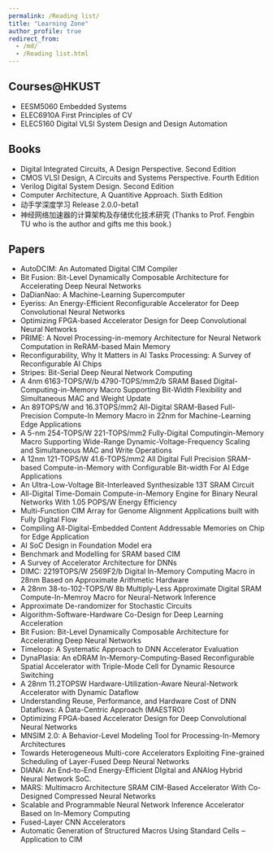 ```yaml
---
permalink: /Reading list/
title: "Learning Zone"
author_profile: true
redirect_from: 
  - /md/
  - /Reading list.html
---
```


## Courses@HKUST
* EESM5060 Embedded Systems
* ELEC6910A First Principles of CV
* ELEC5160 Digital VLSI System Design and Design Automation


## Books

* Digital Integrated Circuits, A Design Perspective. Second Edition
* CMOS VLSI Design, A Circuits and Systems Perspective. Fourth Edition
* Verilog Digital System Design. Second Edition
* Computer Architecture, A Quantitive Approach. Sixth Edition
* 动手学深度学习 Release 2.0.0-beta1
* 神经网络加速器的计算架构及存储优化技术研究 (Thanks to Prof. Fengbin TU who is the author and gifts me this book.)


## Papers
* AutoDCIM: An Automated Digital CIM Compiler
* Bit Fusion: Bit-Level Dynamically Composable Architecture for Accelerating Deep Neural Networks
* DaDianNao: A Machine-Learning Supercomputer
* Eyeriss: An Energy-Efficient Reconfigurable Accelerator for Deep Convolutional Neural Networks
* Optimizing FPGA-based Accelerator Design for Deep Convolutional Neural Networks
* PRIME: A Novel Processing-in-memory Architecture for Neural Network Computation in ReRAM-based Main Memory
* Reconfigurability, Why It Matters in AI Tasks Processing: A Survey of Reconfigurable AI Chips
* Stripes: Bit-Serial Deep Neural Network Computing
* A 4nm 6163-TOPS/W/b 4790-TOPS/mm2/b SRAM Based Digital-Computing-in-Memory Macro Supporting Bit-Width Flexibility and Simultaneous MAC and Weight Update
* An 89TOPS/W and 16.3TOPS/mm2 All-Digital SRAM-Based Full-Precision Compute-In Memory Macro in 22nm for Machine-Learning Edge Applications
* A 5-nm 254-TOPS/W 221-TOPS/mm2 Fully-Digital Computingin-Memory Macro Supporting Wide-Range Dynamic-Voltage-Frequency Scaling  and Simultaneous MAC and Write Operations
* A 12nm 121-TOPS/W 41.6-TOPS/mm2 All Digital Full Precision SRAM-based Compute-in-Memory with Configurable Bit-width For AI Edge Applications
* An Ultra-Low-Voltage Bit-Interleaved Synthesizable 13T SRAM Circuit
* All-Digital Time-Domain Compute-in-Memory Engine for Binary Neural Networks With 1.05 POPS/W Energy Efficiency
* Multi-Function CIM Array for Genome Alignment Applications built with Fully Digital Flow
* Compiling All-Digital-Embedded Content Addressable Memories on Chip for Edge Application
* AI SoC Design in Foundation Model era
* Benchmark and Modelling for SRAM based CIM
* A Survey of Accelerator Architecture for DNNs
* DIMC: 2219TOPS/W 2569F2/b Digital In-Memory Computing Macro in 28nm Based on Approximate Arithmetic Hardware
* A 28nm 38-to-102-TOPS/W 8b Multiply-Less Approximate Digital SRAM Compute-In-Memroy Macro for Neural-Network Inference
* Approximate De-randomizer for Stochastic Circuits
* Algorithm-Software-Hardware Co-Design for Deep Learning Acceleration
* Bit Fusion: Bit-Level Dynamically Composable Architecture for Accelerating Deep Neural Networks
* Timeloop: A Systematic Approach to DNN Accelerator Evaluation
* DynaPlasia: An eDRAM In-Memory-Computing-Based Reconfigurable Spatial Accelerator with Triple-Mode Cell for Dynamic Resource Switching
* A 28nm 11.2TOPSW Hardware-Utilization-Aware Neural-Network Accelerator with Dynamic Dataflow
* Understanding Reuse, Performance, and Hardware Cost of DNN Dataflows: A Data-Centric Approach (MAESTRO)
* Optimizing FPGA-based Accelerator Design for Deep Convolutional Neural Networks
* MNSIM 2.0: A Behavior-Level Modeling Tool for Processing-In-Memory Architectures
* Towards Heterogeneous Multi-core Accelerators Exploiting Fine-grained Scheduling of Layer-Fused Deep Neural Networks
* DIANA: An End-to-End Energy-Efficient DIgital and ANAlog Hybrid Neural Network SoC.
* MARS: Multimacro Architecture SRAM CIM-Based Accelerator With Co-Designed Compressed Neural Networks
* Scalable and Programmable Neural Network Inference Accelerator Based on In-Memory Computing
* Fused-Layer CNN Accelerators
* Automatic Generation of Structured Macros Using Standard Cells ‒ Application to CIM












